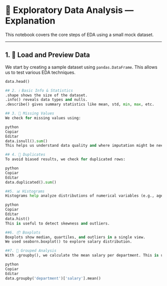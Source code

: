# 📘 Exploratory Data Analysis — Explanation

This notebook covers the core steps of EDA using a small mock dataset.

---

## 1. 📄 Load and Preview Data

We start by creating a sample dataset using `pandas.DataFrame`. This allows us to test various EDA techniques.

```python
data.head()

## 2. ℹ️ Basic Info & Statistics
.shape shows the size of the dataset.
.info() reveals data types and nulls.
.describe() gives summary statistics like mean, std, min, max, etc.

## 3. 🧩 Missing Values
We check for missing values using:

python
Copiar
Editar
data.isnull().sum()
This helps us understand data quality and where imputation might be needed.

## 4. 🔁 Duplicates
To avoid biased results, we check for duplicated rows:

python
Copiar
Editar
data.duplicated().sum()

##5. 📊 Histograms
Histograms help analyze distributions of numerical variables (e.g., age, salary).

python
Copiar
Editar
data.hist()
This is useful to detect skewness and outliers.

##6. 📦 Boxplots
Boxplots show median, quartiles, and outliers in a single view.
We used seaborn.boxplot() to explore salary distribution.

##7. 🧮 Grouped Analysis
With .groupby(), we calculate the mean salary per department. This is useful for comparisons across categories.

python
Copiar
Editar
data.groupby('department')['salary'].mean()

